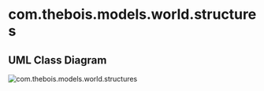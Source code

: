 # com.thebois.models.world.structures

## UML Class Diagram

![com.thebois.models.world.structures](./../../../../../../documents/diagrams/com.thebois.models.world.structures.jpg "com.thebois.models.world.structures")